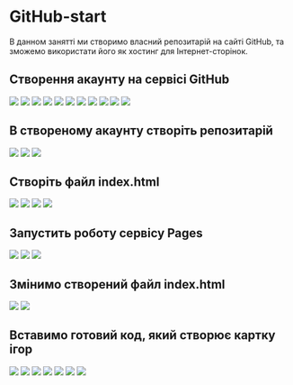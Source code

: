 # GitHub-start
В данном занятті ми створимо власний репозитарій на сайті GitHub, та зможемо використати його як хостинг для Інтернет-сторінок.  
## Створення акаунту на сервісі GitHub
<img src = "img/github01.jpg">  
<img src = "img/github02.jpg">  
<img src = "img/github03.jpg">  
<img src = "img/github04.jpg">  
<img src = "img/github05.jpg">  
<img src = "img/github06.jpg">  
<img src = "img/github07.jpg">  
<img src = "img/github08.jpg">  
<img src = "img/github09.jpg">  
<img src = "img/github10.jpg">  
<img src = "img/github11.jpg">  

## В створеному акаунту створіть репозитарій
<img src = "img/github12.jpg">  
<img src = "img/github13.jpg">  
<img src = "img/github14.jpg">  

## Cтворіть файл index.html
<img src = "img/github15.jpg">  
<img src = "img/github16.jpg">  
<img src = "img/github17.jpg">  
<img src = "img/github18.jpg">  

## Запустить роботу сервісу Pages
<img src = "img/github19.jpg">  
<img src = "img/github21.jpg">  
<img src = "img/github22.jpg">  

## Змінимо створений файл index.html
<img src = "img/github23.jpg">  
<img src = "img/github24.jpg">  

## Вставимо готовий код, який створює картку ігор
<img src = "img/github25.jpg">  
<img src = "img/github26.jpg">  
<img src = "img/github27.jpg">  
<img src = "img/github28.jpg">  
<img src = "img/github29.jpg">  
<img src = "img/github30.jpg">  
<img src = "img/github31.jpg">  
